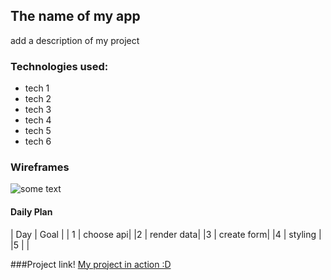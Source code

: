 ## The name of my app
add a description of my project

### Technologies used:
- tech 1
- tech 2
- tech 3
- tech 4
- tech 5
- tech 6


### Wireframes

![some text](https://media.4-paws.org/f/f/0/3/ff0344d9482492c516cebc84bd8dead392116209/VIER_PFOTEN_2021-07-03_00027-2890x2000.jpg)

#### Daily Plan

| Day | Goal |
| 1  | choose api|
|2   | render data|
|3   | create form|
|4   |  styling   |
|5   |            |

###Project link!
[My project in action :D](https://project-wow-ebon.vercel.app/)